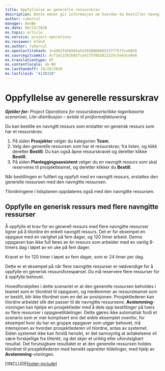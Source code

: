```yaml
---
title: Oppfyllelse av generelle ressurskrav
description: Dette emnet gir informasjon om hvordan du bestiller navngitte ressurser for et generisk ressurskrav.
author: ruhercul
manager: AnnBe
ms.date: 09/23/2020
ms.topic: article
ms.service: project-operations
ms.reviewer: kfend
ms.author: ruhercul
ms.openlocfilehash: 3c4d02fd589d4a5d39380688852377f57fceb05b
ms.sourcegitcommit: 4cf1dc1561b92fca4175f0b3813133c5e63ce8e6
ms.translationtype: HT
ms.contentlocale: nb-NO
ms.lasthandoff: 10/28/2020
ms.locfileid: "4130320"
---
```

# <a name="generic-resource-requirement-fulfillment"></a>Oppfyllelse av generelle ressurskrav

_**Gjelder for:** Project Operations for ressursbaserte/ikke-lagerbaserte scenarioer, Lite-distribusjon – avtale til proformafakturering_

Du kan bestille en navngitt ressurs som erstatter en generisk ressurs som har et ressurskrav.

1. På siden **Prosjekter** velger du kategorien **Team**.
2. Velg den generelle ressursen som har et ressurskrav, fra listen, og klikk deretter **Bestill**. Du kan også åpne ressurskravet og deretter klikke **Bestill**.
3. På siden **Planleggingsassistent** velger du en navngitt ressurs som skal reserveres til prosjektteamet, og deretter klikker du **Bestill**.

Når bestillingen er fullført og oppfylt med en navngitt ressurs, erstattes den generelle ressursen med den navngitte ressursen.

Tilordningene i tidsplanen oppdateres også med den navngitte ressursen.

## <a name="fulfill-a-generic-resource-with-multiple-named-resources"></a>Oppfylle en generisk ressurs med flere navngitte ressurser
Å oppfylle et krav for en generell ressurs med flere navngitte ressurser ligner på å tilordne én enkelt navngitt ressurs. Det er for eksempel en oppgave med en varighet på fem dager, og 120 timer arbeid. Denne oppgaven kan ikke full føres av én ressurs som arbeider med en vanlig 8-timers dag i løpet av en uke på fem dager. 

Kravet er for 120 timer i løpet av fem dager, som er 24 timer per dag.

Dette er et eksempel på når flere navngitte ressurser er nødvendige for å oppfylle en generisk ressursforespørsel. Du må reservere flere ressurser for å oppfylle behovet.

Hovedforskjellen i dette scenariet er at den generelle ressursen beholdes i teamet som er tilordnet til oppgaven, og medlemmer av ressursteamet som er bestilt, blir ikke tilordnet som en del av posisjonen. Prosjektlederen kan tilordne arbeidet slik det passer til de navngitte ressursene. **Avstemming**-visningen kan hjelpe en prosjektleder med å dele opp bestillinger på tvers av flere ressurser i oppgavetildelinger. Dette gjøres ikke automatisk fordi et scenario som er mer komplisert enn det enkle eksemplet ovenfor, for eksempel hvor du har en gruppe oppgaver som utgjør behovet, må intensjonen av hvordan prosjektlederen vil tilordne, antas av systemet. Siden systemet ikke kan forstå hensikt, er det sannsynlig at antakelsene vil være forskjellige fra tiltenkt, og det skjer et uriktig eller uforutsigbart resultat. Det forutsigbare resultatet er at den generelle ressursen holdes tilordnet til prosjektlederen med hensikt oppretter tildelinger, med hjelp av **Avstemming**-visningen.




[!INCLUDE[footer-include](../includes/footer-banner.md)]